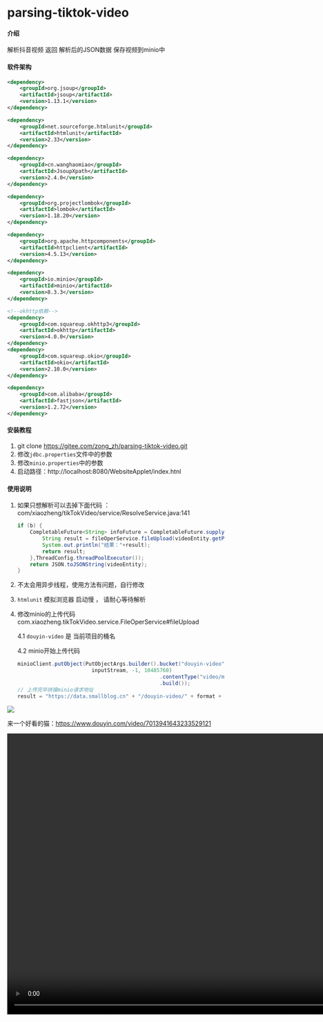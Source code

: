 # parsing-tiktok-video

#### 介绍

解析抖音视频 返回 解析后的JSON数据 保存视频到minio中

#### 软件架构

```xml
<dependency>
    <groupId>org.jsoup</groupId>
    <artifactId>jsoup</artifactId>
    <version>1.13.1</version>
</dependency>

<dependency>
    <groupId>net.sourceforge.htmlunit</groupId>
    <artifactId>htmlunit</artifactId>
    <version>2.33</version>
</dependency>

<dependency>
    <groupId>cn.wanghaomiao</groupId>
    <artifactId>JsoupXpath</artifactId>
    <version>2.4.0</version>
</dependency>

<dependency>
    <groupId>org.projectlombok</groupId>
    <artifactId>lombok</artifactId>
    <version>1.18.20</version>
</dependency>

<dependency>
    <groupId>org.apache.httpcomponents</groupId>
    <artifactId>httpclient</artifactId>
    <version>4.5.13</version>
</dependency>

<dependency>
    <groupId>io.minio</groupId>
    <artifactId>minio</artifactId>
    <version>8.3.3</version>
</dependency>

<!--okhttp依赖-->
<dependency>
    <groupId>com.squareup.okhttp3</groupId>
    <artifactId>okhttp</artifactId>
    <version>4.0.0</version>
</dependency>
<dependency>
    <groupId>com.squareup.okio</groupId>
    <artifactId>okio</artifactId>
    <version>2.10.0</version>
</dependency>

<dependency>
    <groupId>com.alibaba</groupId>
    <artifactId>fastjson</artifactId>
    <version>1.2.72</version>
</dependency>
```



#### 安装教程

1.  git clone https://gitee.com/zong_zh/parsing-tiktok-video.git
2.  修改`jdbc.properties`文件中的参数
3.  修改`minio.properties`中的参数
4.  启动路径：http://localhost:8080/WebsiteApplet/index.htnl

#### 使用说明

1.  如果只想解析可以去掉下面代码 ：com/xiaozheng/tikTokVideo/service/ResolveService.java:141

    ```java
    if (b) {
        CompletableFuture<String> infoFuture = CompletableFuture.supplyAsync(() -> {
            String result = fileOperService.fileUpload(videoEntity.getPlayApi(), videoEntity.getAwemeId(), null);
            System.out.println("结果："+result);
            return result;
        },ThreadConfig.threadPoolExecutor());
        return JSON.toJSONString(videoEntity);
    }
    ```

    

2.  不太会用异步线程，使用方法有问题，自行修改

3.  `htmlunit` 模拟浏览器 启动慢 ， 请耐心等待解析

4.  修改minio的上传代码 com.xiaozheng.tikTokVideo.service.FileOperService#fileUpload

    4.1 `douyin-video` 是 当前项目的桶名

    4.2 minio开始上传代码

    ```java
    minioClient.putObject(PutObjectArgs.builder().bucket("douyin-video").object(format + "/" + finalFileName).stream(
                            inputStream, -1, 10485760)
                                                  .contentType("video/mp4")
                                                  .build());
    // 上传完毕拼接minio请求地址
    result = "https://data.smallblog.cn" + "/douyin-video/" + format + "/" + finalFileName;
    ```

![](https://data.smallblog.cn/blog-images/202111/ba3df8af4df711ec957e005056c00008.png)

来一个好看的猫：https://www.douyin.com/video/7013941643233529121

<video height="650px" src = "https://data.smallblog.cn/douyin-video/2021/11/7013941643233529121.mp4">
